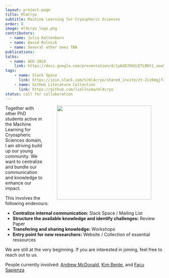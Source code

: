 ```yaml
---
layout: project-page
title: Ml4Cryo
subtitle: Machine Learning for Cryospheric Sciences
order: 8
image: ml4cryo_logo.png
contributors:
  - name: Julia Kaltenborn
  - name: David Rolnick
  - name: Several other ones TBA
publications:
talks:
  - name: AGU 2024
    link: https://docs.google.com/presentation/d/1y6XDJ5H3iE7LMOt1_xow5in2vMnPe493oHHWAd4q95Q/edit?usp=sharing
tags:
    - name: Slack Space
      link: https://join.slack.com/t/ml4cryo/shared_invite/zt-2iz6mgjf4-iL3nqX3oOgahvc79deU4jA
    - name: GitHub Literature Collection
      link: https://github.com/liellnima/ml4cryo 
status: call for collaboration
---
```


<img align="right" width="300" style="vertical-align:middle;margin:0px 40px" src="../../assets/images/projects/ml4cryo_logo.png">

Together with other PhD students active in the Machine Learning for Cryospheric Sciences domain, I am striving build up our young community. We want to centralize and bundle our communication and knowledge to enhance our impact.

This involves the following endevours:

- **Centralize internal communication:** Slack Space / Mailing List 
- **Structure the available knowledge and identify challenges:** Review Paper
- **Transfering and sharing knowledge:** Workshops
- **Entry point for new researchers:** Website / Collection of essential ressources

We are still at the very beginning. If you are interested in joining, feel free to reach out to us.

People currently involved: [Andrew McDonald](https://ampersandmcd.com/), [Kim Bente](https://kimbente.com/), and [Facu Sapienza](https://facusapienza.org/)
